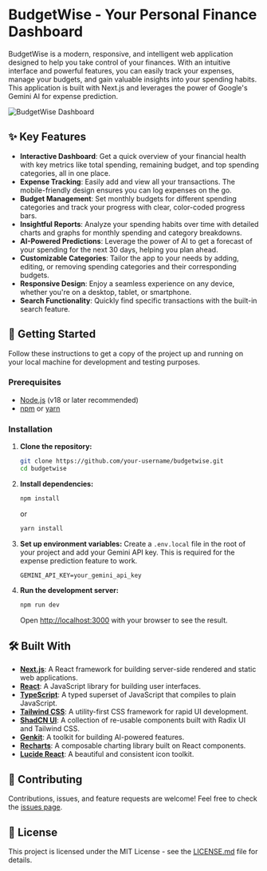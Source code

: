# BudgetWise - Your Personal Finance Dashboard

BudgetWise is a modern, responsive, and intelligent web application designed to help you take control of your finances. With an intuitive interface and powerful features, you can easily track your expenses, manage your budgets, and gain valuable insights into your spending habits. This application is built with Next.js and leverages the power of Google's Gemini AI for expense prediction.

![BudgetWise Dashboard](https://i.imgur.com/your-screenshot-url.png) <!-- You can replace this with a real screenshot -->

## ✨ Key Features

- **Interactive Dashboard**: Get a quick overview of your financial health with key metrics like total spending, remaining budget, and top spending categories, all in one place.
- **Expense Tracking**: Easily add and view all your transactions. The mobile-friendly design ensures you can log expenses on the go.
- **Budget Management**: Set monthly budgets for different spending categories and track your progress with clear, color-coded progress bars.
- **Insightful Reports**: Analyze your spending habits over time with detailed charts and graphs for monthly spending and category breakdowns.
- **AI-Powered Predictions**: Leverage the power of AI to get a forecast of your spending for the next 30 days, helping you plan ahead.
- **Customizable Categories**: Tailor the app to your needs by adding, editing, or removing spending categories and their corresponding budgets.
- **Responsive Design**: Enjoy a seamless experience on any device, whether you're on a desktop, tablet, or smartphone.
- **Search Functionality**: Quickly find specific transactions with the built-in search feature.

## 🚀 Getting Started

Follow these instructions to get a copy of the project up and running on your local machine for development and testing purposes.

### Prerequisites

- [Node.js](https://nodejs.org/) (v18 or later recommended)
- [npm](https://www.npmjs.com/) or [yarn](https://yarnpkg.com/)

### Installation

1.  **Clone the repository:**
    ```sh
    git clone https://github.com/your-username/budgetwise.git
    cd budgetwise
    ```

2.  **Install dependencies:**
    ```sh
    npm install
    ```
    or
    ```sh
    yarn install
    ```

3.  **Set up environment variables:**
    Create a `.env.local` file in the root of your project and add your Gemini API key. This is required for the expense prediction feature to work.
    ```
    GEMINI_API_KEY=your_gemini_api_key
    ```

4.  **Run the development server:**
    ```sh
    npm run dev
    ```
    Open [http://localhost:3000](http://localhost:3000) with your browser to see the result.

## 🛠️ Built With

- **[Next.js](https://nextjs.org/)**: A React framework for building server-side rendered and static web applications.
- **[React](https://reactjs.org/)**: A JavaScript library for building user interfaces.
- **[TypeScript](https://www.typescriptlang.org/)**: A typed superset of JavaScript that compiles to plain JavaScript.
- **[Tailwind CSS](https://tailwindcss.com/)**: A utility-first CSS framework for rapid UI development.
- **[ShadCN UI](https://ui.shadcn.com/)**: A collection of re-usable components built with Radix UI and Tailwind CSS.
- **[Genkit](https://firebase.google.com/docs/genkit)**: A toolkit for building AI-powered features.
- **[Recharts](https://recharts.org/)**: A composable charting library built on React components.
- **[Lucide React](https://lucide.dev/)**: A beautiful and consistent icon toolkit.

## 🤝 Contributing

Contributions, issues, and feature requests are welcome! Feel free to check the [issues page](https://github.com/your-username/budgetwise/issues).

## 📄 License

This project is licensed under the MIT License - see the [LICENSE.md](LICENSE.md) file for details.
